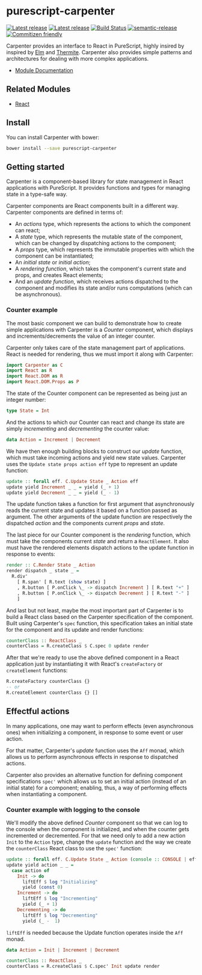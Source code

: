 # purescript-carpenter

[![Latest release](https://img.shields.io/npm/v/purescript-carpenter.svg)](https://github.com/ecliptic/purescript-carpenter/releases)
[![Latest release](https://img.shields.io/bower/v/purescript-carpenter.svg)](https://github.com/ecliptic/purescript-carpenter/releases)
[![Build Status](https://travis-ci.org/arthur-xavier/purescript-carpenter.svg?branch=master)](https://travis-ci.org/arthur-xavier/purescript-carpenter)
[![semantic-release](https://img.shields.io/badge/%20%20%F0%9F%93%A6%F0%9F%9A%80-semantic--release-e10079.svg)](https://github.com/semantic-release/semantic-release)
[![Commitizen friendly](https://img.shields.io/badge/commitizen-friendly-brightgreen.svg)](http://commitizen.github.io/cz-cli/)

Carpenter provides an interface to React in PureScript, highly insired by inspired by [Elm](http://elm-lang.org/) and [Thermite](https://github.com/paf31/purescript-thermite).
Carpenter also provides simple patterns and architectures for dealing with more complex applications.

- [Module Documentation](docs/)

## Related Modules
- [React](https://github.com/purescript-contrib/purescript-react)

## Install

You can install Carpenter with bower:

```bash
bower install --save purescript-carpenter
```

## Getting started

Carpenter is a component-based library for state management in React applications with PureScript. It provides functions and types for managing state in a type-safe way.

Carpenter components are React components built in a different way. Carpenter components are defined in terms of:

- An _actions_ type, which represents the actions to which the component can react;
- A _state_ type, which represents the mutable state of the component, which can be changed by dispatching actions to the component;
- A _props_ type, which represents the immutable properties with which the component can be instantiated;
- An _initial state_ or _initial action_;
- A _rendering function_, which takes the component's current state and props, and creates React elements;
- And an _update function_, which receives actions dispatched to the component and modifies its state and/or runs computations (which can be asynchronous).

### Counter example

The most basic component we can build to demonstrate how to create simple applications with Carpenter is a _Counter_ component, which displays and increments/decrements the value of an integer counter.

Carpenter only takes care of the state management part of applications. React is needed for rendering, thus we must import it along with Carpenter:

```purescript
import Carpenter as C
import React as R
import React.DOM as R
import React.DOM.Props as P
```

The state of the Counter component can be represented as being just an integer number:

```purescript
type State = Int
```

And the actions to which our Counter can react and change its state are simply _incrementing_ and _decrementing_ the counter value:

```purescript
data Action = Increment | Decrement
```

We have then enough building blocks to construct our _update_ function, which must take incoming actions and yield new state values. Carpenter uses the `Update state props action eff` type to represent an update function:

```purescript
update :: forall eff. C.Update State _ Action eff
update yield Increment _ _ = yield (_ + 1)
update yield Decrement _ _ = yield (_ - 1)
```

The update function takes a function for first argument that asynchronously reads the current state and updates it based on a function passed as argument. The other arguments of the update function are respectively the dispatched _action_ and the components current _props_ and _state_.

The last piece for our Counter component is the _rendering_ function, which must take the components current _state_ and return a `ReactElement`. It also must have the rendered elements dispatch actions to the update function in response to events:

```purescript
render :: C.Render State _ Action
render dispatch _ state _ =
  R.div'
    [ R.span' [ R.text (show state) ]
    , R.button [ P.onClick \_ -> dispatch Increment ] [ R.text "+" ]
    , R.button [ P.onClick \_ -> dispatch Decrement ] [ R.text "-" ]
    ]
```

And last but not least, maybe the most important part of Carpenter is to build a React class based on the Carpenter specification of the component. Built using Carpenter's `spec` function, this specification takes an initial state for the component and its update and render functions:

```purescript
counterClass :: ReactClass _
counterClass = R.createClass $ C.spec 0 update render
```

After that we're ready to use the above defined component in a React application just by instantiating it with React's `createFactory` or `createElement` functions:

```purescript
R.createFactory counterClass {}
-- or
R.createElement counterClass {} []
```

## Effectful actions

In many applications, one may want to perform effects (even asynchronous ones) when initializing a component, in response to some event or user action.

For that matter, Carpenter's _update_ function uses the `Aff` monad, which allows us to perform asynchronous effects in response to dispatched actions.

Carpenter also provides an alternative function for defining component specifications `spec'` which allows us to set an initial action (instead of an initial state) for a component; enabling, thus, a way of performing effects when instantiating a component.

### Counter example with logging to the console

We'll modify the above defined _Counter_ component so that we can log to the console when the component is initialized, and when the counter gets incremented or decremented. For that we need only to add a new action `Init` to the `Action` type, change the `update` function and the way we create the `counterClass` React class to use the `spec'` function:

```purescript
update :: forall eff. C.Update State _ Action (console :: CONSOLE | eff)
update yield action _ _ =
  case action of
    Init -> do
      liftEff $ log "Initializing"
      yield (const 0)
    Increment -> do
      liftEff $ log "Incrementing"
      yield (_ + 1)
    Decrementing -> do
      liftEff $ log "Decrementing"
      yield (_ -  1)
```

`liftEff` is needed because the Update function operates inside the `Aff` monad.

```purescript
data Action = Init | Increment | Decrement
```

```purescript
counterClass :: ReactClass _
counterClass = R.createClass $ C.spec' Init update render
```
